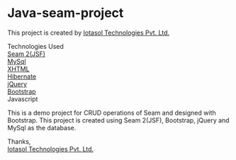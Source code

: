 # Java-seam-project

This project is created by <a href="http://iotasol.com/" target="_blank">Iotasol Technologies Pvt. Ltd.</a>

Technologies Used<br/>
<a href="http://seamframework.org/" target="_blank">Seam 2(JSF)</a><br/>
<a href="http://www.mysql.com/" target="_blank">MySql</a><br/>
<a href="http://xhtml.com/en/xhtml/reference/" target="_blank">XHTML</a><br/>
<a href="http://hibernate.org/" target="_blank">Hibernate</a><br/>
<a href="http://jquery.com/" target="_blank">jQuery</a><br/>
<a href="http://getbootstrap.com/" target="_blank">Bootstrap</a><br/>
<a>Javascript</a><br/>

This is a demo project for CRUD operations of Seam and designed with Bootstrap. This project is created using Seam 2(JSF), Bootstrap, jQuery and MySql as the database.

Thanks,<br/>
<a href="http://iotasol.com/" target="_blank">Iotasol Technologies Pvt. Ltd.</a>
